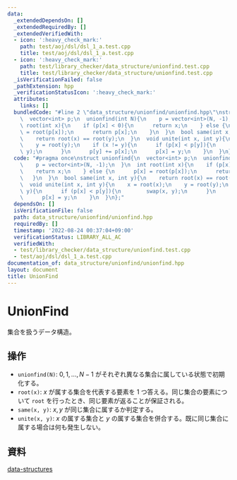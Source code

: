 ```yaml
---
data:
  _extendedDependsOn: []
  _extendedRequiredBy: []
  _extendedVerifiedWith:
  - icon: ':heavy_check_mark:'
    path: test/aoj/dsl/dsl_1_a.test.cpp
    title: test/aoj/dsl/dsl_1_a.test.cpp
  - icon: ':heavy_check_mark:'
    path: test/library_checker/data_structure/unionfind.test.cpp
    title: test/library_checker/data_structure/unionfind.test.cpp
  _isVerificationFailed: false
  _pathExtension: hpp
  _verificationStatusIcon: ':heavy_check_mark:'
  attributes:
    links: []
  bundledCode: "#line 2 \"data_structure/unionfind/unionfind.hpp\"\nstruct unionfind{\n\
    \  vector<int> p;\n  unionfind(int N){\n    p = vector<int>(N, -1);\n  }\n  int\
    \ root(int x){\n    if (p[x] < 0){\n      return x;\n    } else {\n      p[x]\
    \ = root(p[x]);\n      return p[x];\n    }\n  }\n  bool same(int x, int y){\n\
    \    return root(x) == root(y);\n  }\n  void unite(int x, int y){\n    x = root(x);\n\
    \    y = root(y);\n    if (x != y){\n      if (p[x] < p[y]){\n        swap(x,\
    \ y);\n      }\n      p[y] += p[x];\n      p[x] = y;\n    }\n  }\n};\n"
  code: "#pragma once\nstruct unionfind{\n  vector<int> p;\n  unionfind(int N){\n\
    \    p = vector<int>(N, -1);\n  }\n  int root(int x){\n    if (p[x] < 0){\n  \
    \    return x;\n    } else {\n      p[x] = root(p[x]);\n      return p[x];\n \
    \   }\n  }\n  bool same(int x, int y){\n    return root(x) == root(y);\n  }\n\
    \  void unite(int x, int y){\n    x = root(x);\n    y = root(y);\n    if (x !=\
    \ y){\n      if (p[x] < p[y]){\n        swap(x, y);\n      }\n      p[y] += p[x];\n\
    \      p[x] = y;\n    }\n  }\n};"
  dependsOn: []
  isVerificationFile: false
  path: data_structure/unionfind/unionfind.hpp
  requiredBy: []
  timestamp: '2022-08-24 00:37:04+09:00'
  verificationStatus: LIBRARY_ALL_AC
  verifiedWith:
  - test/library_checker/data_structure/unionfind.test.cpp
  - test/aoj/dsl/dsl_1_a.test.cpp
documentation_of: data_structure/unionfind/unionfind.hpp
layout: document
title: UnionFind
---
```


# UnionFind
集合を扱うデータ構造。

## 操作
* `unionfind(N)`: $0, 1, \dots, N-1$ がそれぞれ異なる集合に属している状態で初期化する。
* `root(x)`: $x$ が属する集合を代表する要素を $1$ つ答える。同じ集合の要素について `root` を行ったとき、同じ要素が返ることが保証される。
* `same(x, y)`: $x, y$ が同じ集合に属するか判定する。
* `unite(x, y)`: $x$ の属する集合と $y$ の属する集合を併合する。既に同じ集合に属する場合は何も発生しない。

## 資料
[data-structures](https://scrapbox.io/data-structures/Union_Find)